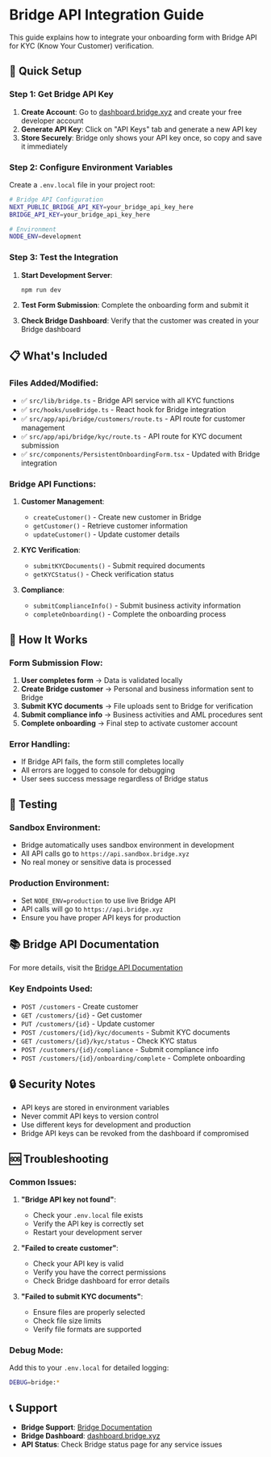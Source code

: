 # Bridge API Integration Guide

This guide explains how to integrate your onboarding form with Bridge API for KYC (Know Your Customer) verification.

## 🚀 Quick Setup

### Step 1: Get Bridge API Key

1. **Create Account**: Go to [dashboard.bridge.xyz](https://dashboard.bridge.xyz) and create your free developer account
2. **Generate API Key**: Click on "API Keys" tab and generate a new API key
3. **Store Securely**: Bridge only shows your API key once, so copy and save it immediately

### Step 2: Configure Environment Variables

Create a `.env.local` file in your project root:

```bash
# Bridge API Configuration
NEXT_PUBLIC_BRIDGE_API_KEY=your_bridge_api_key_here
BRIDGE_API_KEY=your_bridge_api_key_here

# Environment
NODE_ENV=development
```

### Step 3: Test the Integration

1. **Start Development Server**:
   ```bash
   npm run dev
   ```

2. **Test Form Submission**: Complete the onboarding form and submit it
3. **Check Bridge Dashboard**: Verify that the customer was created in your Bridge dashboard

## 📋 What's Included

### Files Added/Modified:

- ✅ `src/lib/bridge.ts` - Bridge API service with all KYC functions
- ✅ `src/hooks/useBridge.ts` - React hook for Bridge integration
- ✅ `src/app/api/bridge/customers/route.ts` - API route for customer management
- ✅ `src/app/api/bridge/kyc/route.ts` - API route for KYC document submission
- ✅ `src/components/PersistentOnboardingForm.tsx` - Updated with Bridge integration

### Bridge API Functions:

1. **Customer Management**:
   - `createCustomer()` - Create new customer in Bridge
   - `getCustomer()` - Retrieve customer information
   - `updateCustomer()` - Update customer details

2. **KYC Verification**:
   - `submitKYCDocuments()` - Submit required documents
   - `getKYCStatus()` - Check verification status

3. **Compliance**:
   - `submitComplianceInfo()` - Submit business activity information
   - `completeOnboarding()` - Complete the onboarding process

## 🔧 How It Works

### Form Submission Flow:

1. **User completes form** → Data is validated locally
2. **Create Bridge customer** → Personal and business information sent to Bridge
3. **Submit KYC documents** → File uploads sent to Bridge for verification
4. **Submit compliance info** → Business activities and AML procedures sent
5. **Complete onboarding** → Final step to activate customer account

### Error Handling:

- If Bridge API fails, the form still completes locally
- All errors are logged to console for debugging
- User sees success message regardless of Bridge status

## 🧪 Testing

### Sandbox Environment:

- Bridge automatically uses sandbox environment in development
- All API calls go to `https://api.sandbox.bridge.xyz`
- No real money or sensitive data is processed

### Production Environment:

- Set `NODE_ENV=production` to use live Bridge API
- API calls will go to `https://api.bridge.xyz`
- Ensure you have proper API keys for production

## 📚 Bridge API Documentation

For more details, visit the [Bridge API Documentation](https://apidocs.bridge.xyz/get-started/introduction/quick-start/get-set-up-with-bridge)

### Key Endpoints Used:

- `POST /customers` - Create customer
- `GET /customers/{id}` - Get customer
- `PUT /customers/{id}` - Update customer
- `POST /customers/{id}/kyc/documents` - Submit KYC documents
- `GET /customers/{id}/kyc/status` - Check KYC status
- `POST /customers/{id}/compliance` - Submit compliance info
- `POST /customers/{id}/onboarding/complete` - Complete onboarding

## 🔒 Security Notes

- API keys are stored in environment variables
- Never commit API keys to version control
- Use different keys for development and production
- Bridge API keys can be revoked from the dashboard if compromised

## 🆘 Troubleshooting

### Common Issues:

1. **"Bridge API key not found"**:
   - Check your `.env.local` file exists
   - Verify the API key is correctly set
   - Restart your development server

2. **"Failed to create customer"**:
   - Check your API key is valid
   - Verify you have the correct permissions
   - Check Bridge dashboard for error details

3. **"Failed to submit KYC documents"**:
   - Ensure files are properly selected
   - Check file size limits
   - Verify file formats are supported

### Debug Mode:

Add this to your `.env.local` for detailed logging:

```bash
DEBUG=bridge:*
```

## 📞 Support

- **Bridge Support**: [Bridge Documentation](https://apidocs.bridge.xyz)
- **Bridge Dashboard**: [dashboard.bridge.xyz](https://dashboard.bridge.xyz)
- **API Status**: Check Bridge status page for any service issues
